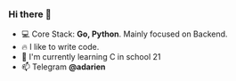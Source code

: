 ### Hi there 👋

- 💻 Core Stack: **Go, Python**. Mainly focused on Backend.
- 🔥 I like to write code.
- 🌱 I'm currently learning C in school 21
- 📫 Telegram **@adarien**

<!--
**adarien/adarien** is a ✨ _special_ ✨ repository because its `README.md` (this file) appears on your GitHub profile.

Here are some ideas to get you started:

- 🔭 I’m currently working on ...
- 👯 I’m looking to collaborate on ...
- 🤔 I’m looking for help with ...
- 💬 Ask me about ...
- 📫 How to reach me: ...
- 😄 Pronouns: ...
- ⚡ Fun fact: ...

-->
